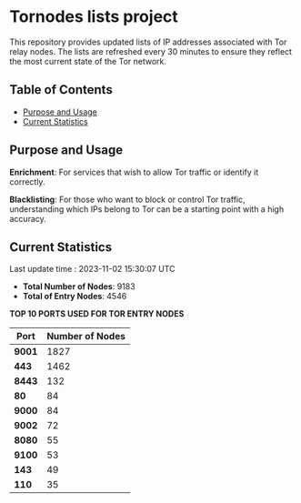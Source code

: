 # Tornodes lists project

This repository provides updated lists of IP addresses associated with Tor relay nodes. The lists are refreshed every 30 minutes to ensure they reflect the most current state of the Tor network.

## Table of Contents

- [Purpose and Usage](#purpose-and-usage)
- [Current Statistics](#current-statistics)


## Purpose and Usage

**Enrichment**: For services that wish to allow Tor traffic or identify it correctly.

**Blacklisting**: For those who want to block or control Tor traffic, understanding which IPs belong to Tor can be a starting point with a high accuracy.

## Current Statistics

Last update time : 2023-11-02 15:30:07 UTC

- **Total Number of Nodes**: 9183
- **Total of Entry Nodes**: 4546

**TOP 10 PORTS USED FOR TOR ENTRY NODES**

| **Port** | **Number of Nodes** |
|------|-----------------|
| **9001**   | 1827  |
| **443**   | 1462  |
| **8443**   | 132  |
| **80**   | 84  |
| **9000**   | 84  |
| **9002**   | 72  |
| **8080**   | 55  |
| **9100**   | 53  |
| **143**   | 49  |
| **110**   | 35  |


